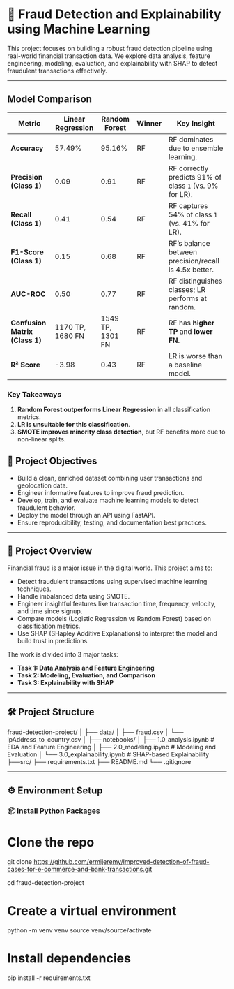 # 🧠 Fraud Detection and Explainability using Machine Learning

This project focuses on building a robust fraud detection pipeline using real-world financial transaction data. We explore data analysis, feature engineering, modeling, evaluation, and explainability with SHAP to detect fraudulent transactions effectively.

---

## Model Comparison

| Metric               | Linear Regression | Random Forest | Winner | Key Insight                                   |
|----------------------|-------------------|---------------|--------|-----------------------------------------------|
| **Accuracy**         | 57.49%           | 95.16%        | RF     | RF dominates due to ensemble learning.        |
| **Precision (Class 1)** | 0.09          | 0.91          | RF     | RF correctly predicts 91% of class `1` (vs. 9% for LR). |
| **Recall (Class 1)**    | 0.41          | 0.54          | RF     | RF captures 54% of class `1` (vs. 41% for LR). |
| **F1-Score (Class 1)**  | 0.15          | 0.68          | RF     | RF’s balance between precision/recall is 4.5x better. |
| **AUC-ROC**            | 0.50          | 0.77          | RF     | RF distinguishes classes; LR performs at random. |
| **Confusion Matrix (Class 1)** | 1170 TP, 1680 FN | 1549 TP, 1301 FN | RF | RF has **higher TP** and **lower FN**. |
| **R² Score**           | -3.98         | 0.43          | RF     | LR is worse than a baseline model.            |

### Key Takeaways
1. **Random Forest outperforms Linear Regression** in all classification metrics.
2. **LR is unsuitable for this classification**.
3. **SMOTE improves minority class detection**, but RF benefits more due to non-linear splits.

## 📌 Project Objectives

- Build a clean, enriched dataset combining user transactions and geolocation data.
- Engineer informative features to improve fraud prediction.
- Develop, train, and evaluate machine learning models to detect fraudulent behavior.
- Deploy the model through an API using FastAPI.
- Ensure reproducibility, testing, and documentation best practices.

---

## 📌 Project Overview

Financial fraud is a major issue in the digital world. This project aims to:

- Detect fraudulent transactions using supervised machine learning techniques.
- Handle imbalanced data using SMOTE.
- Engineer insightful features like transaction time, frequency, velocity, and time since signup.
- Compare models (Logistic Regression vs Random Forest) based on classification metrics.
- Use SHAP (SHapley Additive Explanations) to interpret the model and build trust in predictions.

The work is divided into 3 major tasks:

- **Task 1: Data Analysis and Feature Engineering**
- **Task 2: Modeling, Evaluation, and Comparison**
- **Task 3: Explainability with SHAP**

---

## 🛠 Project Structure

fraud-detection-project/
│
├── data/
│ ├── fraud.csv
│ └── ipAddress_to_country.csv
│
├── notebooks/
│ ├── 1.0_analysis.ipynb # EDA and Feature Engineering
│ ├── 2.0_modeling.ipynb # Modeling and Evaluation
│ └── 3.0_explainability.ipynb # SHAP-based Explainability
├──src/
├── requirements.txt 
├── README.md
└── .gitignore


---

## ⚙️ Environment Setup

### 📦 Install Python Packages

# Clone the repo
git clone https://github.com/ermijeremy/Improved-detection-of-fraud-cases-for-e-commerce-and-bank-transactions.git

cd fraud-detection-project

# Create a virtual environment
python -m venv venv
source venv/source/activate  

# Install dependencies
pip install -r requirements.txt

